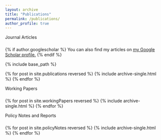 ```yaml
---
layout: archive
title: "Publications"
permalink: /publications/
author_profile: true
---
```


Journal Articles
###

{% if author.googlescholar %}
  You can also find my articles on <u><a href="{{author.googlescholar}}">my Google Scholar profile</a>.</u>
{% endif %}

{% include base_path %}

{% for post in site.publications reversed %}
  {% include archive-single.html %}
{% endfor %}

Working Papers
###

{% for post in site.workingPapers reversed %}
  {% include archive-single.html %}
{% endfor %}

Policy Notes and Reports
###
{% for post in site.policyNotes reversed %}
  {% include archive-single.html %}
{% endfor %}

